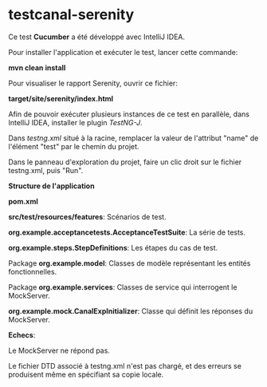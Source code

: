# testcanal-serenity
Ce test **Cucumber** a été développé avec IntelliJ IDEA.


Pour installer l'application et exécuter le test, lancer cette commande:

**mvn clean install**


Pour visualiser le rapport Serenity, ouvrir ce fichier:

**target/site/serenity/index.html**


Afin de pouvoir exécuter plusieurs instances de ce test en parallèle, dans IntelliJ IDEA, installer le plugin _TestNG-J_.

Dans _testng.xml_ situé à la racine, remplacer la valeur de l'attribut "name" de l'élément "test" par le chemin du projet.

Dans le panneau d'exploration du projet, faire un clic droit sur le fichier testng.xml, puis "Run".

**Structure de l'application**

**pom.xml**

**src/test/resources/features**: Scénarios de test.

**org.example.acceptancetests.AcceptanceTestSuite**: La série de tests.

**org.example.steps.StepDefinitions**: Les étapes du cas de test.

Package **org.example.model**: Classes de modèle représentant les entités fonctionnelles.

Package **org.example.services**: Classes de service qui interrogent le MockServer.

**org.example.mock.CanalExpInitializer**: Classe qui définit les réponses du MockServer.

**Echecs**:

Le MockServer ne répond pas.

Le fichier DTD associé à testng.xml n'est pas chargé, et des erreurs se produisent même en spécifiant sa copie locale.
